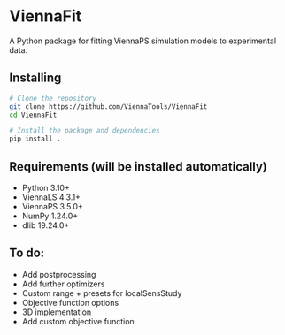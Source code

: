 # ViennaFit
A Python package for fitting ViennaPS simulation models to experimental data.

## Installing
```bash
# Clone the repository
git clone https://github.com/ViennaTools/ViennaFit
cd ViennaFit

# Install the package and dependencies
pip install .
```

## Requirements (will be installed automatically)
- Python 3.10+
- ViennaLS 4.3.1+
- ViennaPS 3.5.0+
- NumPy 1.24.0+
- dlib 19.24.0+

## To do:
- Add postprocessing 
- Add further optimizers
- Custom range + presets for localSensStudy
- Objective function options
- 3D implementation
- Add custom objective function

<!-- ## Building
The project can be built using
```bash
cd Fit
pyproject-build

``` -->

